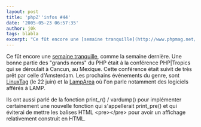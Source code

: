 ```yaml
---
layout: post
title: 'phpZ''infos #44'
date: '2005-05-23 06:57:35'
author: j0k
tags: blabla
excerpt: "Ce fût encore une [semaine tranquille](http://www.phpmag.net/itr/kolumnen/psecom,id,45,nodeid,207.html), comme la semaine dernière.     \nUne bonne partie des \"grands noms\" du PHP était à la conférence PHP|Tropics qui se déroulait à Cancun, au Mexique. Cette conférence était suivit de très prêt par celle d'Amsterdam. Les prochains événements du genre, sont      …"
---
```


Ce fût encore une [semaine tranquille](http://www.phpmag.net/itr/kolumnen/psecom,id,45,nodeid,207.html), comme la semaine dernière.
Une bonne partie des "grands noms" du PHP était à la conférence PHP|Tropics qui se déroulait à Cancun, au Mexique. Cette conférence était suivit de très prêt par celle d'Amsterdam. Les prochains événements du genre, sont [LinuxTag](http://www.linuxtag.org/typo3site/8.0.html?L=1) (le 22 juin) et la [LampArea](http://www.lamparea.org/index.22.html) où l'on parle notamment des logiciels afférés à LAMP.

Ils ont aussi parlé de la fonction print_r() / vardump() pour implémenter certainement une nouvelle fonction qui s'appellerait print_pre() et qui éviterai de mettre les balises HTML &lt;pre&gt;&lt;/pre&gt; pour avoir un affichage relativement construit en HTML.
